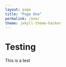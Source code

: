 ```yaml
---
layout: page
title: "Page One"
permalink: /one/
theme: jekyll-theme-hacker
---
```



# Testing

This is a test
